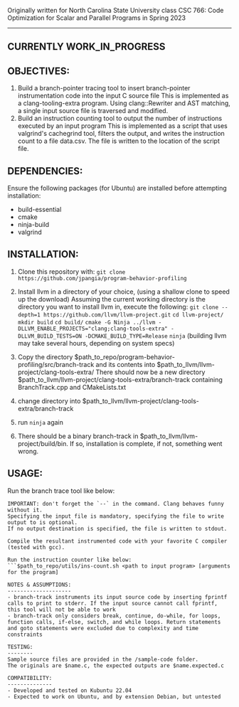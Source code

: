 Originally written for North Carolina State University class CSC 766: Code Optimization for Scalar and Parallel Programs in Spring 2023

--------------------------
CURRENTLY WORK_IN_PROGRESS
--------------------------

OBJECTIVES:
-----------
1. Build a branch-pointer tracing tool to insert branch-pointer instrumentation code into the input C source file
    This is implemented as a clang-tooling-extra program. Using clang::Rewriter and AST matching, a single input source file is traversed 
    and modified. 
2. Build an instruction counting tool to output the number of instructions executed by an input program
    This is implemented as a script that uses valgrind's cachegrind tool, filters the output, and writes the instruction count to a file
    data.csv. The file is written to the location of the script file.

DEPENDENCIES:
-------------
Ensure the following packages (for Ubuntu) are installed before attempting installation:
* build-essential
* cmake
* ninja-build
* valgrind

INSTALLATION:
-------------
1. Clone this repository with: 
`git clone https://github.com/jpangia/program-behavior-profiling`

2. Install llvm in a directory of your choice, (using a shallow clone to speed up the download)
Assuming the current working directory is the directory you want to install llvm in, execute the following:
`git clone --depth=1 https://github.com/llvm/llvm-project.git`
`cd llvm-project/`
`mkdir build`
`cd build/`
`cmake -G Ninja ../llvm -DLLVM_ENABLE_PROJECTS="clang;clang-tools-extra" -DLLVM_BUILD_TESTS=ON -DCMAKE_BUILD_TYPE=Release`
`ninja`
(building llvm may take several hours, depending on system specs)

3. Copy the directory $path_to_repo/program-behavior-profiling/src/branch-track and its contents into $path_to_llvm/llvm-project/clang-tools-extra/
    There should now be a new directory $path_to_llvm/llvm-project/clang-tools-extra/branch-track containing BranchTrack.cpp and CMakeLists.txt

4. change directory into $path_to_llvm/llvm-project/clang-tools-extra/branch-track

5. run `ninja` again

6. There should be a binary branch-track in $path_to_llvm/llvm-project/build/bin. If so, installation is complete, if not, something went wrong.

USAGE:
------
Run the branch trace tool like below:
```$path_to_llvm/llvm-project/build/bin/branch-track <path to input C source file> -- [path to file to write instrumented C file to]
IMPORTANT: don't forget the `--` in the command. Clang behaves funny without it.
Specifying the input file is mandatory, specifying the file to write output to is optional.
If no output destination is specified, the file is written to stdout.

Compile the resultant instrumented code with your favorite C compiler (tested with gcc).

Run the instruction counter like below:
```$path_to_repo/utils/ins-count.sh <path to input program> [arguments for the program]

NOTES & ASSUMPTIONS:
--------------------
- branch-track instruments its input source code by inserting fprintf calls to print to stderr. If the input source cannot call fprintf, this tool will not be able to work
- branch-track only considers break, continue, do-while, for loops, function calls, if-else, switch, and while loops. Return statements and goto statements were excluded due to complexity and time constraints

TESTING:
--------
Sample source files are provided in the /sample-code folder.
The originals are $name.c, the expected outputs are $name.expected.c

COMPATIBILITY:
--------------
- Developed and tested on Kubuntu 22.04 
- Expected to work on Ubuntu, and by extension Debian, but untested